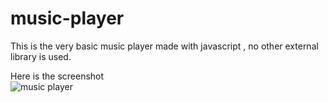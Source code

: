 # music-player
This is the very basic music player made with javascript , no other external library is used.


Here is the screenshot <br>
![music player](https://user-images.githubusercontent.com/48307282/54875263-a293e700-4e21-11e9-89b0-f31c60dd53fc.png)
